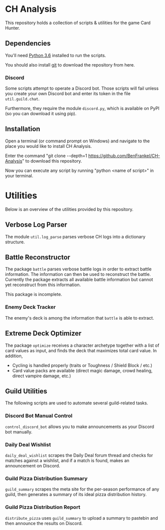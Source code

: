 # CH Analysis

This repository holds a collection of scripts & utilities for the game Card Hunter.


## Dependencies

You'll need [Python 3.6](https://www.python.org/downloads/release/python-361/) installed to run the scripts.

You should also install [git](https://git-scm.com/downloads) to download the repository from here.


### Discord

Some scripts attempt to operate a Discord bot. Those scripts will fail unless you create your own Discord bot and enter its token in the file `util.guild.chat`.

Furthermore, they require the module `discord.py`, which is available on PyPI (so you can download it using pip).


## Installation

Open a terminal (or command prompt on Windows) and navigate to the place you would like to install CH Analysis.

Enter the command "git clone --depth=1 https://github.com/BenFrankel/CH-Analysis" to download this repository.

Now you can execute any script by running "python \<name of script\>" in your terminal.


# Utilities

Below is an overview of the utilities provided by this repository.


## Verbose Log Parser

The module `util.log_parse` parses verbose CH logs into a dictionary structure.


## Battle Reconstructor

The package `battle` parses verbose battle logs in order to extract battle information. The information can then be used to reconstruct the battle. Currently the package extracts all available battle information but cannot yet reconstruct from this information.

This package is incomplete.

### Enemy Deck Tracker

The enemy's deck is among the information that `battle` is able to extract.


## Extreme Deck Optimizer

The package `optimize` receives a character archetype together with a list of card values as input, and finds the deck that maximizes total card value. In addition,

- Cycling is handled properly (traits or Toughness / Shield Block / etc.)
- Card value packs are available (direct magic damage, crowd healing, direct vampire damage, etc.)


## Guild Utilities

The following scripts are used to automate several guild-related tasks.

### Discord Bot Manual Control

`control_discord_bot` allows you to make announcements as your Discord bot manually.

### Daily Deal Wishlist

`daily_deal_wishlist` scrapes the Daily Deal forum thread and checks for matches against a wishlist, and if a match is found, makes an announcement on Discord.

### Guild Pizza Distribution Summary

`guild_summary` scrapes the meta site for the per-season performance of any guild, then generates a summary of its ideal pizza distribution history.

### Guild Pizza Distribution Report

`distribute_pizza` uses `guild_summary` to upload a summary to pastebin and then announce the results on Discord.
